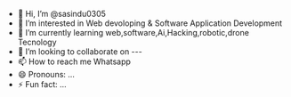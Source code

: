 - 👋 Hi, I’m @sasindu0305
- 👀 I’m interested in Web devoloping & Software Application Development
- 🌱 I’m currently learning web,software,Ai,Hacking,robotic,drone Tecnology
- 💞️ I’m looking to collaborate on ---
- 📫 How to reach me Whatsapp
- 😄 Pronouns: ...
- ⚡ Fun fact: ...

<!---
sasindu0305/sasindu0305 is a ✨ special ✨ repository because its `README.md` (this file) appears on your GitHub profile.
You can click the Preview link to take a look at your changes.
--->
